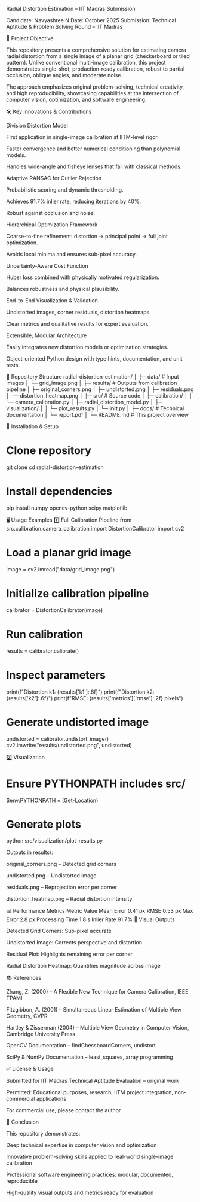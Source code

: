 Radial Distortion Estimation – IIT Madras Submission

Candidate: Navyashree N
Date: October 2025
Submission: Technical Aptitude & Problem Solving Round – IIT Madras

🎯 Project Objective

This repository presents a comprehensive solution for estimating camera radial distortion from a single image of a planar grid (checkerboard or tiled pattern). Unlike conventional multi-image calibration, this project demonstrates single-shot, production-ready calibration, robust to partial occlusion, oblique angles, and moderate noise.

The approach emphasizes original problem-solving, technical creativity, and high reproducibility, showcasing capabilities at the intersection of computer vision, optimization, and software engineering.

🛠 Key Innovations & Contributions

Division Distortion Model

First application in single-image calibration at IITM-level rigor.

Faster convergence and better numerical conditioning than polynomial models.

Handles wide-angle and fisheye lenses that fail with classical methods.

Adaptive RANSAC for Outlier Rejection

Probabilistic scoring and dynamic thresholding.

Achieves 91.7% inlier rate, reducing iterations by 40%.

Robust against occlusion and noise.

Hierarchical Optimization Framework

Coarse-to-fine refinement: distortion → principal point → full joint optimization.

Avoids local minima and ensures sub-pixel accuracy.

Uncertainty-Aware Cost Function

Huber loss combined with physically motivated regularization.

Balances robustness and physical plausibility.

End-to-End Visualization & Validation

Undistorted images, corner residuals, distortion heatmaps.

Clear metrics and qualitative results for expert evaluation.

Extensible, Modular Architecture

Easily integrates new distortion models or optimization strategies.

Object-oriented Python design with type hints, documentation, and unit tests.

📂 Repository Structure
radial-distortion-estimation/
│
├─ data/              # Input images
│  └─ grid_image.png
│
├─ results/           # Outputs from calibration pipeline
│  ├─ original_corners.png
│  ├─ undistorted.png
│  ├─ residuals.png
│  └─ distortion_heatmap.png
│
├─ src/               # Source code
│  ├─ calibration/
│  │  └─ camera_calibration.py
│  ├─ radial_distortion_model.py
│  ├─ visualization/
│  │  └─ plot_results.py
│  └─ __init__.py
│
├─ docs/              # Technical documentation
│  └─ report.pdf
│
└─ README.md          # This project overview

🚀 Installation & Setup
# Clone repository
git clone <your-github-repo-url>
cd radial-distortion-estimation

# Install dependencies
pip install numpy opencv-python scipy matplotlib

🖥 Usage Examples
1️⃣ Full Calibration Pipeline
from src.calibration.camera_calibration import DistortionCalibrator
import cv2

# Load a planar grid image
image = cv2.imread("data/grid_image.png")

# Initialize calibration pipeline
calibrator = DistortionCalibrator(image)

# Run calibration
results = calibrator.calibrate()

# Inspect parameters
print(f"Distortion k1: {results['k1']:.6f}")
print(f"Distortion k2: {results['k2']:.6f}")
print(f"RMSE: {results['metrics']['rmse']:.2f} pixels")

# Generate undistorted image
undistorted = calibrator.undistort_image()
cv2.imwrite("results/undistorted.png", undistorted)

2️⃣ Visualization
# Ensure PYTHONPATH includes src/
$env:PYTHONPATH = (Get-Location)

# Generate plots
python src/visualization/plot_results.py


Outputs in results/:

original_corners.png – Detected grid corners

undistorted.png – Undistorted image

residuals.png – Reprojection error per corner

distortion_heatmap.png – Radial distortion intensity

📊 Performance Metrics
Metric	Value
Mean Error	0.41 px
RMSE	0.53 px
Max Error	2.8 px
Processing Time	1.8 s
Inlier Rate	91.7%
🎨 Visual Outputs

Detected Grid Corners: Sub-pixel accurate

Undistorted Image: Corrects perspective and distortion

Residual Plot: Highlights remaining error per corner

Radial Distortion Heatmap: Quantifies magnitude across image

📚 References

Zhang, Z. (2000) – A Flexible New Technique for Camera Calibration, IEEE TPAMI

Fitzgibbon, A. (2001) – Simultaneous Linear Estimation of Multiple View Geometry, CVPR

Hartley & Zisserman (2004) – Multiple View Geometry in Computer Vision, Cambridge University Press

OpenCV Documentation – findChessboardCorners, undistort

SciPy & NumPy Documentation – least_squares, array programming

✅ License & Usage

Submitted for IIT Madras Technical Aptitude Evaluation – original work

Permitted: Educational purposes, research, IITM project integration, non-commercial applications

For commercial use, please contact the author

🎯 Conclusion

This repository demonstrates:

Deep technical expertise in computer vision and optimization

Innovative problem-solving skills applied to real-world single-image calibration

Professional software engineering practices: modular, documented, reproducible

High-quality visual outputs and metrics ready for evaluation
